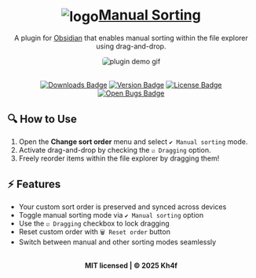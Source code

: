 <h1 align="center">
	<img align="center" src="https://github.com/user-attachments/assets/ff723a20-dec3-4935-9375-dffde0433e7c" alt="logo"><a href="https://obsidian.md/plugins?id=manual-sorting">Manual Sorting</a>
</h1>

<p align="center">A plugin for <a href="https://obsidian.md/" target="_blank">Obsidian</a> that enables manual sorting within the file explorer using drag-and-drop.</p>

<div align="center">
  <img align="center" max-width="800" style="border-radius: 5px;" src="https://github.com/user-attachments/assets/14f8ad5f-7ba3-4847-8de8-fb5ef4a5a18f" alt="plugin demo gif">
</div>

</br>

<p align="center">
	<a href='https://github.com/obsidianmd/obsidian-releases/blob/master/community-plugin-stats.json#:~:text="manual%2Dsorting"'><img src="https://img.shields.io/badge/dynamic/json?logo=obsidian&color=363636&labelColor=be2a3c&label=Downloads&query=%24%5B%22manual-sorting%22%5D.downloads&url=https%3A%2F%2Fraw.githubusercontent.com%2Fobsidianmd%2Fobsidian-releases%2Fmaster%2Fcommunity-plugin-stats.json&style=flat" alt="Downloads Badge"></a>
    <a href="https://github.com/Kh4f/obsidian-manual-sorting/releases"><img src="https://img.shields.io/github/v/tag/Kh4f/obsidian-manual-sorting?color=373737&labelColor=9c2437&label=%F0%9F%93%A6%20Release&style=flat" alt="Version Badge"></a>
	<a href="https://github.com/Kh4f/obsidian-manual-sorting/blob/master/LICENSE"><img src="https://img.shields.io/github/license/Kh4f/obsidian-manual-sorting?color=373737&labelColor=88304e&label=%F0%9F%9B%A1%EF%B8%8F%20Licence&style=flat" alt="License Badge"></a>
	<a href="https://github.com/Kh4f/obsidian-manual-sorting/issues?q=is%3Aissue+is%3Aopen+label%3Abug"><img src="https://img.shields.io/github/issues/Kh4f/obsidian-manual-sorting/bug?color=373737&labelColor=522546&label=%F0%9F%90%9B%20Bugs&style=flat" alt="Open Bugs Badge"></a>
</p>

## 🔍 How to Use

1. Open the **Change sort order** menu and select `✔️ Manual sorting` mode.
2. Activate drag-and-drop by checking the `☑️ Dragging` option.
3. Freely reorder items within the file explorer by dragging them!

## ⚡ Features

- Your custom sort order is preserved and synced across devices
- Toggle manual sorting mode via `✔️ Manual sorting` option
- Use the `☑️ Dragging` checkbox to lock dragging
- Reset custom order with `🗑️ Reset order` button
- Switch between manual and other sorting modes seamlessly

</br>

<div align="center">
  <b>MIT licensed | © 2025 Kh4f </b>
</div>
